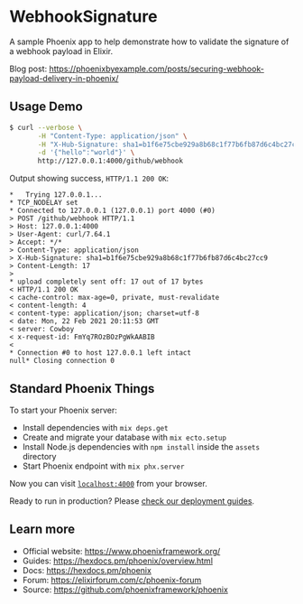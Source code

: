 # WebhookSignature

A sample Phoenix app to help demonstrate how to validate the signature of a webhook payload in Elixir.

Blog post: <https://phoenixbyexample.com/posts/securing-webhook-payload-delivery-in-phoenix/>

## Usage Demo

```bash
$ curl --verbose \
       -H "Content-Type: application/json" \
       -H "X-Hub-Signature: sha1=b1f6e75cbe929a8b68c1f77b6fb87d6c4bc27cc9" \
       -d '{"hello":"world"}' \
       http://127.0.0.1:4000/github/webhook
```

Output showing success, `HTTP/1.1 200 OK`:

```
*   Trying 127.0.0.1...
* TCP_NODELAY set
* Connected to 127.0.0.1 (127.0.0.1) port 4000 (#0)
> POST /github/webhook HTTP/1.1
> Host: 127.0.0.1:4000
> User-Agent: curl/7.64.1
> Accept: */*
> Content-Type: application/json
> X-Hub-Signature: sha1=b1f6e75cbe929a8b68c1f77b6fb87d6c4bc27cc9
> Content-Length: 17
> 
* upload completely sent off: 17 out of 17 bytes
< HTTP/1.1 200 OK
< cache-control: max-age=0, private, must-revalidate
< content-length: 4
< content-type: application/json; charset=utf-8
< date: Mon, 22 Feb 2021 20:11:53 GMT
< server: Cowboy
< x-request-id: FmYq7ROzBOzPgWkAABIB
< 
* Connection #0 to host 127.0.0.1 left intact
null* Closing connection 0
```

## Standard Phoenix Things

To start your Phoenix server:

  * Install dependencies with `mix deps.get`
  * Create and migrate your database with `mix ecto.setup`
  * Install Node.js dependencies with `npm install` inside the `assets` directory
  * Start Phoenix endpoint with `mix phx.server`

Now you can visit [`localhost:4000`](http://localhost:4000) from your browser.

Ready to run in production? Please [check our deployment guides](https://hexdocs.pm/phoenix/deployment.html).

## Learn more

  * Official website: https://www.phoenixframework.org/
  * Guides: https://hexdocs.pm/phoenix/overview.html
  * Docs: https://hexdocs.pm/phoenix
  * Forum: https://elixirforum.com/c/phoenix-forum
  * Source: https://github.com/phoenixframework/phoenix
